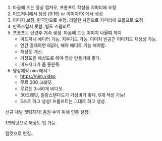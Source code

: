 1. 마음에 드는 영상 캡쳐우, 프롬프트 작성을 지피티에 요청
2. 미드저니에서 생성 (9:16) or 이미지FX 에서 생성
3. 이미지 보정, 한국인으로 수정, 리얼한 사진으로 지피티에 프롬프트 요청
4. 만족스럽지 못함..별도 스클비트
5. 프롬프트 단련후 계속 생성. 마음에 드는 이미지 나올떄 까지
    - 미드저니 에디터 기능. 지우기도 가능. 이미지 빈공간 이미지도 재생성 가능.
    - 연간 결제하면 8달러, 해야 에디트 기능 해야함.
    - 해상도 개선.
    - 가장도은 해상도로 해야 영상 만들기에 좋다.
    - 미드저니가 좀 좋은듯.
6. 영상제작 nim 에서.!
   - https://nim.video
    - 무료 200 크래딧.
    - 무료는 3~60개 비디오.
    - 30크래딧, 킬링스탠다드가 가성비가 좋다. 6개 작성 가능!
    - 5초로 하고 생성! 프롬프트는 그대로 하고 생성.

신규 채널 셋팅하자!
음원 수익 위해 인증 설정!

1크레딧으로 해상도 업 가능.

캡컷으로 편집..
